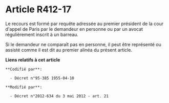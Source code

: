 # Article R412-17

Le recours est formé par requête adressée au premier président de la cour d'appel de Paris par le demandeur en personne ou
par un avocat régulièrement inscrit à un barreau.

Si le demandeur ne comparaît pas en personne, il peut être représenté ou assisté comme il est dit au premier alinéa du
présent article.

**Liens relatifs à cet article**

	**Codifié par**:

	  - Décret n°95-385 1955-04-10

	**Modifié par**:

	  - Décret n°2012-634 du 3 mai 2012 - art. 21
